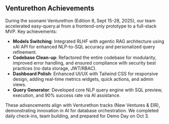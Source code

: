 ## Venturethon Achievements

During the soonami Venturethon (Edition 8, Sept 15-28, 2025), our team accelerated easy-query.ai from a frontend-only prototype to a full-stack MVP. Key achievements:

- **Models Switching**: Integrated RLHF with agentic RAG architecture using xAI API for enhanced NLP-to-SQL accuracy and personalized query refinement.
- **Codebase Clean-up**: Refactored the entire codebase for modularity, improved error handling, and ensured compliance with security best practices (no data storage, JWT/RBAC).
- **Dashboard Polish**: Enhanced UI/UX with Tailwind CSS for responsive design, adding real-time metrics widgets, quick actions, and admin views.
- **Query Generator**: Developed core NLP query engine with SQL preview, execution, and 90% success rate via AI assistance.

These advancements align with Venturethon tracks (New Ventures & EIR), demonstrating innovation in AI for database orchestration. We completed daily check-ins, team building, and prepared for Demo Day on Oct 3.
